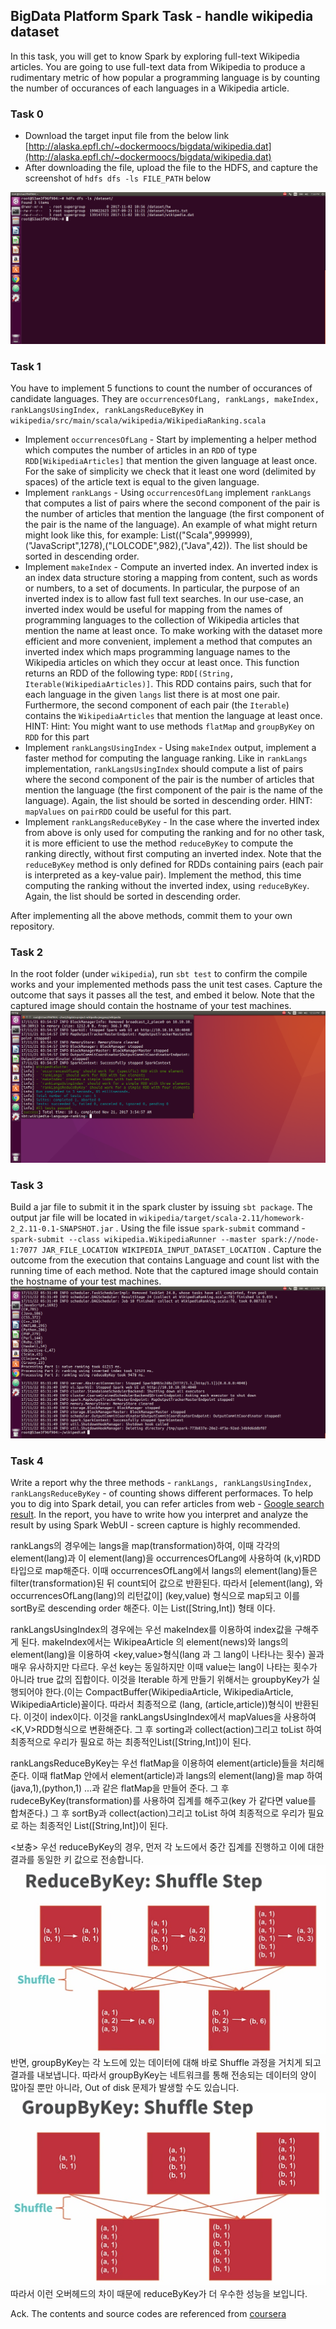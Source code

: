 ## BigData Platform Spark Task - handle wikipedia dataset

In this task, you will get to know Spark by exploring full-text Wikipedia articles. You are going to use full-text data from Wikipedia to produce a rudimentary metric of how popular a programming language is by counting the number of occurances of each languages in a Wikipedia article. 

### Task 0
* Download the target input file from the below link [http://alaska.epfl.ch/~dockermoocs/bigdata/wikipedia.dat](http://alaska.epfl.ch/~dockermoocs/bigdata/wikipedia.dat)
* After downloading the file, upload the file to the HDFS, and capture the screenshot of `hdfs dfs -ls FILE_PATH` below
<img src="스크린샷, 2017-11-02 19-58-20.png">

### Task 1
You have to implement 5 functions to count the number of occurances of candidate languages. They are `occurrencesOfLang, rankLangs, makeIndex, rankLangsUsingIndex, rankLangsReduceByKey` in `wikipedia/src/main/scala/wikipedia/WikipediaRanking.scala` 
* Implement `occurrencesOfLang` - Start by implementing a helper method which computes the number of articles in an `RDD` of type `RDD[WikipediaArticles]` that mention the given language at least once. For the sake of simplicity we check that it least one word (delimited by spaces) of the article text is equal to the given language.
* Implement `rankLangs` - Using `occurrencesOfLang` implement `rankLangs` that computes a list of pairs where the second component of the pair is the number of articles that mention the language (the first component of the pair is the name of the language). An example of what might return might look like this, for example: List(("Scala",999999),("JavaScript",1278),("LOLCODE",982),("Java",42)). The list should be sorted in descending order.
* Implement `makeIndex` - Compute an inverted index. An inverted index is an index data structure storing a mapping from content, such as words or numbers, to a set of documents. In particular, the purpose of an inverted index is to allow fast full text searches. In our use-case, an inverted index would be useful for mapping from the names of programming languages to the collection of Wikipedia articles that mention the name at least once. To make working with the dataset more efficient and more convenient, implement a method that computes an inverted index which maps programming language names to the Wikipedia articles on which they occur at least once. This function returns an RDD of the following type: `RDD[(String, Iterable(WikipediaArticles)]`. This RDD contains pairs, such that for each language in the given `langs` list there is at most one pair. Furthermore, the second component of each pair (the `Iterable`) contains the `WikipediaArticles` that mention the language at least once. HINT: Hint: You might want to use methods `flatMap` and `groupByKey` on `RDD` for this part
* Implement `rankLangsUsingIndex` - Using `makeIndex` output, implement a faster method for computing the language ranking. Like in `rankLangs` implementation, `rankLangsUsingIndex` should compute a list of pairs where the second component of the pair is the number of articles that mention the language (the first component of the pair is the name of the language). Again, the list should be sorted in descending order. HINT: `mapValues` on `pairRDD` could be useful for this part.
* Implement `rankLangsReduceByKey` - In the case where the inverted index from above is only used for computing the ranking and for no other task, it is more efficient to use the method `reduceByKey` to compute the ranking directly, without first computing an inverted index. Note that the `reduceByKey` method is only defined for RDDs containing pairs (each pair is interpreted as a key-value pair). Implement the method, this time computing the ranking without the inverted index, using `reduceByKey`. Again, the list should be sorted in descending order.

After implementing all the above methods, commit them to your own repository.

### Task 2
In the root folder (under `wikipedia`), run `sbt test` to confirm the compile works and your implemented methods pass the unit test cases. Capture the outcome that says it passes all the test, and embed it below. Note that the captured image should contain the hostname of your test machines.
<img src="스크린샷, 2017-11-21 12-55-33.png">

### Task 3
Build a jar file to submit it in the spark cluster by issuing `sbt package`. The output jar file will be located in `wikipedia/target/scala-2.11/homework-2_2.11-0.1-SNAPSHOT.jar` . Using the file issue `spark-submit` command - `spark-submit --class wikipedia.WikipediaRunner --master spark://node-1:7077 JAR_FILE_LOCATION WIKIPEDIA_INPUT_DATASET_LOCATION` .  Capture the outcome from the execution that contains Language and count list with the running time of each method. Note that the captured image should contain the hostname of your test machines.
<img src="스크린샷, 2017-11-22 14-32-13.png">

### Task 4
Write a report why the three methods - `rankLangs, rankLangsUsingIndex, rankLangsReduceByKey` - of counting shows different performaces. To help you to dig into Spark detail, you can refer articles from web - [Google search result](https://goo.gl/eFzMcm). In the report, you have to write how you interpret and analyze the result by using Spark WebUI - screen capture is highly recommended.

rankLangs의 경우에는 langs을 map(transformation)하여, 이때 각각의 element(lang)과 이 element(lang)을 occurrencesOfLang에 사용하여 (k,v)RDD 타입으로 map해준다. 이때 occurrencesOfLang에서 langs의 element(lang)들은  filter(transformation)된 뒤 count되어 값으로 반환된다. 따라서 [element(lang), 와 occurrencesOfLang(lang)의 리턴값이] (key,value) 형식으로 map되고 이를  sortBy로 descending order 해준다. 이는 List([String,Int]) 형태 이다.


rankLangsUsingIndex의 경우에는 우선 makeIndex를 이용하여 index값을 구해주게 된다.
makeIndex에서는 WikipeaArticle 의 element(news)와 langs의 element(lang)을 이용하여 <key,value>형식(lang 과 그 lang이 나타나는 횟수) 꼴과 매우 유사하지만 다르다.
우선 key는 동일하지만 이때 value는 lang이 나타는 횟수가 아니라 true 값의 집합이다. 이것을 Iterable 하게 만들기 위해서는 groupbyKey가 실행되어야 한다.(이는 CompactBuffer(WikipediaArticle, WikipediaArticle, WikipediaArticle)꼴이다. 따라서 최종적으로 (lang, (article,article))형식이 반환된다. 이것이 index이다. 이것을 rankLangsUsingIndex에서 mapValues을 사용하여 <K,V>RDD형식으로 변환해준다. 그 후 sorting과 collect(action)그리고 toList 하여 최종적으로 우리가 필요로 하는 최종적인List([String,Int])이 된다.


rankLangsReduceByKey는 우선 flatMap을 이용하여 element(article)들을 처리해준다.
이때 flatMap 안에서 element(article)과 langs의 element(lang)을 map 하여 (java,1),(python,1) ...과 같은 flatMap을 만들어 준다. 그 후 rudeceByKey(transformation)를 사용하여 집계를 해주고(key 가 같다면 value를 합쳐준다.) 그 후 sortBy과 collect(action)그리고 toList 하여 최종적으로 우리가 필요로 하는 최종적인 List([String,Int])이 된다.

<보충>
우선 reduceByKey의 경우, 먼저 각 노드에서 중간 집계를 진행하고 이에 대한 결과를 동일한 키 값으로 전송합니다.
<img src="reduceByKey.png">
반면, groupByKey는 각 노드에 있는 데이터에 대해 바로 Shuffle 과정을 거치게 되고 결과를 내보냅니다. 따라서 groupByKey는 네트워크를 통해 전송되는 데이터의 양이 많아질 뿐만 아니라, Out of disk 문제가 발생할 수도 있습니다.
<img src="groupByKey.png">
따라서 이런 오버헤드의 차이 때문에 reduceByKey가 더 우수한 성능을 보입니다.

Ack. The contents and source codes are referenced from [coursera](https://www.coursera.org/learn/scala-spark-big-data/home/welcome)
